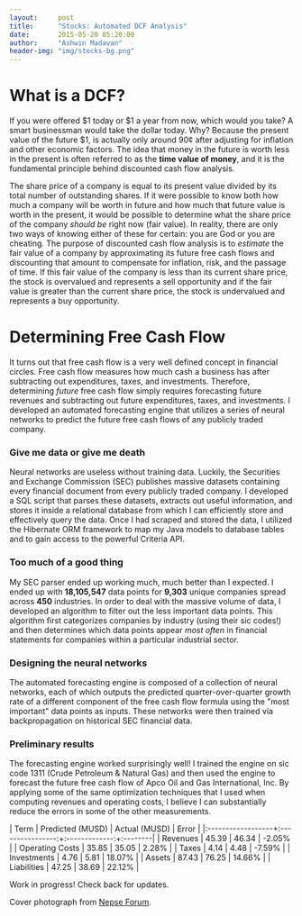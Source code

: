 ```yaml
---
layout:		post
title:		"Stocks: Automated DCF Analysis"
date:		2015-05-20 05:20:00
author:		"Ashwin Madavan"
header-img:	"img/stocks-bg.png"
---
```


# What is a DCF?
If you were offered $1 today or $1 a year from now, which would you take? A smart businessman would take the dollar today. Why? Because the present value of the future $1, is actually only around 90¢ after adjusting for inflation and other economic factors. The idea that money in the future is worth less in the present is often referred to as the **time value of money**, and it is the fundamental principle behind discounted cash flow analysis.

The share price of a company is equal to its present value divided by its total number of outstanding shares. If it were possible to know both how much a company will be worth in future and how much that future value is worth in the present, it would be possible to determine what the share price of the company *should be* right now (fair value). In reality, there are only two ways of knowing either of these for certain: you are God or you are cheating. The purpose of discounted cash flow analysis is to *estimate* the fair value of a company by approximating its future free cash flows and discounting that amount to compensate for inflation, risk, and the passage of time. If this fair value of the company is less than its current share price, the stock is overvalued and represents a sell opportunity and if the fair value is greater than the current share price, the stock is undervalued and represents a buy opportunity. 

# Determining Free Cash Flow
It turns out that free cash flow is a very well defined concept in financial circles. Free cash flow measures how much cash a business has after subtracting out expenditures, taxes, and investments. Therefore, determining *future* free cash flow simply requires forecasting future revenues and subtracting out future expenditures, taxes, and investments. I developed an automated forecasting engine that utilizes a series of neural networks to predict the future free cash flows of any publicly traded company.

### Give me data or give me death
Neural networks are useless without training data. Luckily, the Securities and Exchange Commission (SEC) publishes massive datasets containing every financial document from every publicly traded company. I developed a SQL script that parses these datasets, extracts out useful information, and stores it inside a relational database from which I can efficiently store and effectively query the data. Once I had scraped and stored the data, I utilized the Hibernate ORM framework to map my Java models to database tables and to gain access to the powerful Criteria API.

### Too much of a good thing
My SEC parser ended up working much, much better than I expected. I ended up with **18,105,547** data points for **9,303** unique companies spread across **450** industries. In order to deal with the massive volume of data, I developed an algorithm to filter out the less important data points. This algorithm first categorizes companies by industry (using their sic codes!) and then determines which data points appear *most often* in financial statements for companies within a particular industrial sector.

### Designing the neural networks
The automated forecasting engine is composed of a collection of neural networks, each of which outputs the predicted quarter-over-quarter growth rate of a different component of the free cash flow formula using the "most important" data points as inputs. These networks were then trained via backpropagation on historical SEC financial data.

### Preliminary results
The forecasting engine worked surprisingly well! I trained the engine on sic code 1311 (Crude Petroleum & Natural Gas) and then used the engine to forecast the future free cash flow of Apco Oil and Gas International, Inc. By applying some of the same optimization techniques that I used when computing revenues and operating costs, I believe I can substantially reduce the errors in some of the other measurements. 

| Term        		| Predicted (MUSD) | Actual (MUSD) | Error   |
|:------------------+:----------------:+:-------------:+:--------|
| Revenues	  		| 45.39		       | 46.34	       | -2.05%  |
| Operating Costs 	| 35.85			   | 35.05		   | 2.28%	 |
| Taxes				| 4.14			   | 4.48		   | -7.59%	 |
| Investments		| 4.76			   | 5.81		   | 18.07%  |
| Assets			| 87.43			   | 76.25		   | 14.66%  |
| Liabilities		| 47.25			   | 38.69		   | 22.12%	 |

Work in progress! Check back for updates.

Cover photograph from [Nepse Forum](http://nepseforum.com/).
